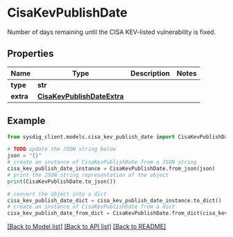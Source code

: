 # CisaKevPublishDate

Number of days remaining until the CISA KEV-listed vulnerability is fixed.

## Properties

Name | Type | Description | Notes
------------ | ------------- | ------------- | -------------
**type** | **str** |  | 
**extra** | [**CisaKevPublishDateExtra**](CisaKevPublishDateExtra.md) |  | 

## Example

```python
from sysdig_client.models.cisa_kev_publish_date import CisaKevPublishDate

# TODO update the JSON string below
json = "{}"
# create an instance of CisaKevPublishDate from a JSON string
cisa_kev_publish_date_instance = CisaKevPublishDate.from_json(json)
# print the JSON string representation of the object
print(CisaKevPublishDate.to_json())

# convert the object into a dict
cisa_kev_publish_date_dict = cisa_kev_publish_date_instance.to_dict()
# create an instance of CisaKevPublishDate from a dict
cisa_kev_publish_date_from_dict = CisaKevPublishDate.from_dict(cisa_kev_publish_date_dict)
```
[[Back to Model list]](../README.md#documentation-for-models) [[Back to API list]](../README.md#documentation-for-api-endpoints) [[Back to README]](../README.md)


